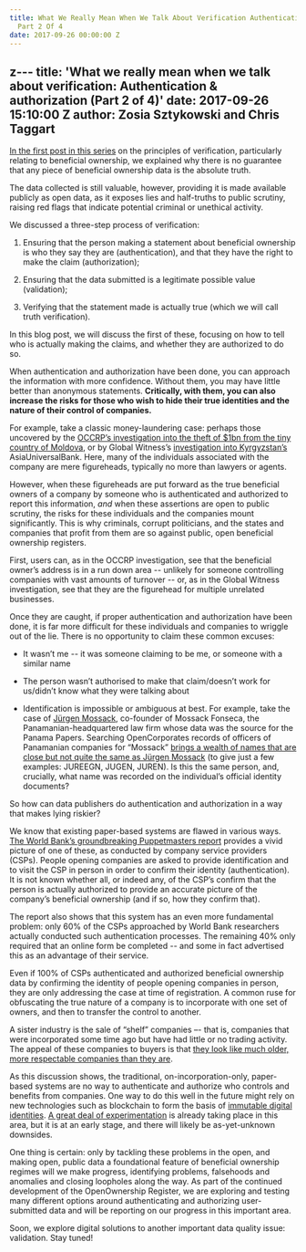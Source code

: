 ```yaml
---
title: What We Really Mean When We Talk About Verification Authentication And Authorization
  Part 2 Of 4
date: 2017-09-26 00:00:00 Z
---
```


z---
title: 'What we really mean when we talk about verification: Authentication & authorization
  (Part 2 of 4)'
date: 2017-09-26 15:10:00 Z
author: Zosia Sztykowski and Chris Taggart
---

[In the first post in this series](https://openownership.org/news/what-we-really-mean-when-we-talk-about-verification-part-1-of-4/) on the principles of verification, particularly relating to beneficial ownership, we explained why there is no guarantee that any piece of beneficial ownership data is the absolute truth.

The data collected is still valuable, however, providing it is made available publicly as open data, as it exposes lies and half-truths to public scrutiny, raising red flags that indicate potential criminal or unethical activity.

We discussed a three-step process of verification:

1. Ensuring that the person making a statement about beneficial ownership is who they say they are (authentication), and that they have the right to make the claim (authorization);

2. Ensuring that the data submitted is a legitimate possible value (validation);

3. Verifying that the statement made is actually true (which we will call truth verification).

In this blog post, we will discuss the first of these, focusing on how to tell who is actually making the claims, and whether they are authorized to do so.

When authentication and authorization have been done, you can approach the information with more confidence. Without them, you may have little better than anonymous statements. **Critically, with them, you can also increase the risks for those who wish to hide their true identities and the nature of their control of companies.**

For example, take a classic money-laundering case: perhaps those uncovered by the [OCCRP’s investigation into the theft of $1bn from the tiny country of Moldova](https://www.occrp.org/en/investigations/4203-grand-theft-moldova), or by Global Witness’s [investigation into Kyrgyzstan’s ](https://www.globalwitness.org/sites/default/files/gravesecrecy.pdf)AsiaUniversalBank. Here, many of the individuals associated with the company are mere figureheads, typically no more than lawyers or agents.

However, when these figureheads are put forward as the true beneficial owners of a company by someone who is authenticated and authorized to report this information, *and* when these assertions are open to public scrutiny, the risks for these individuals and the companies mount significantly. This is why criminals, corrupt politicians, and the states and companies that profit from them are so against public, open beneficial ownership registers.

First, users can, as in the OCCRP investigation, see that the beneficial owner’s address is in a run down area -- unlikely for someone controlling companies with vast amounts of turnover -- or, as in the Global Witness investigation, see that they are the figurehead for multiple unrelated businesses.

Once they are caught, if proper authentication and authorization have been done, it is far more difficult for these individuals and companies to wriggle out of the lie. There is no opportunity to claim these common excuses:

* It wasn’t me -- it was someone claiming to be me, or someone with a similar name

* The person wasn’t authorised to make that claim/doesn’t work for us/didn’t know what they were talking about

* Identification is impossible or ambiguous at best. For example, take the case of [Jürgen Mossack](https://en.wikipedia.org/wiki/J%C3%BCrgen_Mossack), co-founder of Mossack Fonseca, the Panamanian-headquartered law firm whose data was the source for the Panama Papers. Searching OpenCorporates records of officers of Panamanian companies for “Mossack” [brings a wealth of names that are close but not quite the same as Jürgen Mossack](https://opencorporates.com/officers/pa?page=2&q=Mossack) (to give just a few examples: JUREEGN, JUGEN, JUREN). Is this the same person, and, crucially, what name was recorded on the individual’s official identity documents?

So how can data publishers do authentication and authorization in a way that makes lying riskier?

We know that existing paper-based systems are flawed in various ways. [The World Bank’s groundbreaking Puppetmasters report](https://star.worldbank.org/star/sites/star/files/puppetmastersv1.pdf) provides a vivid picture of one of these, as conducted by company service providers (CSPs). People opening companies are asked to provide identification and to visit the CSP in person in order to confirm their identity (authentication). It is not known whether all, or indeed any, of the CSP’s confirm that the person is actually authorized to provide an accurate picture of the company’s beneficial ownership (and if so, how they confirm that).

The report also shows that this system has an even more fundamental problem: only 60% of the CSPs approached by World Bank researchers actually conducted such authentication processes. The remaining 40% only required that an online form be completed -- and some in fact advertised this as an advantage of their service.

Even if 100% of CSPs authenticated and authorized beneficial ownership data by confirming the identity of people opening companies in person, they are only addressing the case at time of registration. A common ruse for obfuscating the true nature of a company is to incorporate with one set of owners, and then to transfer the control to another.

A sister industry is the sale of “shelf” companies –- that is, companies that were incorporated some time ago but have had little or no trading activity. The appeal of these companies to buyers is that [they look like much older, more respectable companies than they are](https://www.healyconsultants.com/purchase-companies/vintage-shelf-companies/).

As this discussion shows, the traditional, on-incorporation-only, paper-based systems are no way to authenticate and authorize who controls and benefits from companies. One way to do this well in the future might rely on new technologies such as blockchain to form the basis of [immutable digital identities](https://qz.com/809143/blockchain-tech-refugee-identity/). [A great deal of experimentation](https://medium.com/@LetsTalkPayments/21-companies-leveraging-blockchain-for-identity-management-and-authentication-d09d88e3a4bf) is already taking place in this area, but it is at an early stage, and there will likely be as-yet-unknown downsides.

One thing is certain: only by tackling these problems in the open, and making open, public data a foundational feature of beneficial ownership regimes will we make progress, identifying problems, falsehoods and anomalies and closing loopholes along the way. As part of the continued development of the OpenOwnership Register, we are exploring and testing many different options around authenticating and authorizing user-submitted data and will be reporting on our progress in this important area.

Soon, we explore digital solutions to another important data quality issue: validation. Stay tuned!